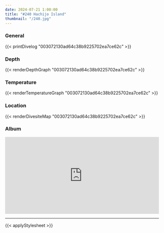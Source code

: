 ```yaml
---
date: 2024-07-21 1:00:00
title: "#240 Hachijo Island"
thumbnail: "/240.jpg"
---
```


### General

{{< printDivelog "003072130ad64c38b9225702ea7ce62c" >}}

### Depth

{{< renderDepthGraph "003072130ad64c38b9225702ea7ce62c" >}}

### Temperature

{{< renderTemperatureGraph "003072130ad64c38b9225702ea7ce62c" >}}

### Location

{{< renderDivesiteMap "003072130ad64c38b9225702ea7ce62c" >}}

### Album

<div class='lr_embed' style='position: relative; padding-bottom: 50%; height: 0; overflow: hidden;'><iframe id='iframe' src='https://lightroom.adobe.com/embed/shares/4e0a1fe920a0409c827bece4c5edc84c/slideshow?background_color=%232D2D2D&color=%23999999' frameborder='0'style='width:100%; height:100%; position: absolute; top:0; left:0;' ></iframe></div>

---

{{< applyStylesheet >}}
